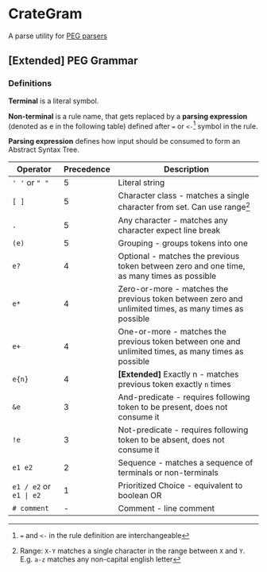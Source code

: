 # CrateGram

A parse utility for [PEG parsers](https://pdos.csail.mit.edu/~baford/packrat/popl04/peg-popl04.pdf)

## [Extended] PEG Grammar

### Definitions

**Terminal** is a literal symbol.

**Non-terminal** is a rule name, that gets replaced by a **parsing expression** (denoted as e in the following table)
defined after `=` or `<-`[^1] symbol in the rule.

**Parsing expression** defines how input should be consumed to form an Abstract Syntax Tree.

| Operator                 | Precedence | Description                                                                                            |
|--------------------------|------------|--------------------------------------------------------------------------------------------------------|
| `' '` or `" "`           | 5          | Literal string                                                                                         |
| `[ ]`                    | 5          | Character class - matches a single character from set. Can use range[^2]                               | 
| `.`                      | 5          | Any character - matches any character expect line break                                                | 
| `(e)`                    | 5          | Grouping - groups tokens into one                                                                      | 
| `e?`                     | 4          | Optional - matches the previous token between zero and one time, as many times as possible             | 
| `e*`                     | 4          | Zero-or-more - matches the previous token  between zero and unlimited times, as many times as possible | 
| `e+`                     | 4          | One-or-more - matches the previous token  between one and unlimited times, as many times as possible   | 
| `e{n}`                   | 4          | **[Extended]** Exactly n - matches previous token exactly `n` times                                    | 
| `&e`                     | 3          | And-predicate - requires following token to be present, does not consume it                            | 
| `!e`                     | 3          | Not-predicate - requires following token to be absent, does not consume it                             | 
| `e1 e2`                  | 2          | Sequence - matches a sequence of terminals or non-terminals                                            |
| `e1 / e2`  or `e1 \| e2` | 1          | Prioritized Choice - equivalent to boolean OR                                                          |
| `# comment`              | -          | Comment - line comment                                                                                 | 

[^1]: `=` and `<-` in the rule definition are interchangeable

[^2]: Range: `X-Y` matches a single character in the
range between `X` and `Y`. E.g. `a-z` matches any non-capital english letter
